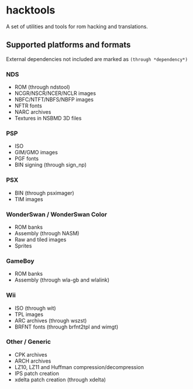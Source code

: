 # hacktools
A set of utilities and tools for rom hacking and translations.

## Supported platforms and formats
External dependencies not included are marked as `(through *dependency*)`
### NDS
- ROM (through ndstool)
- NCGR/NSCR/NCER/NCLR images
- NBFC/NTFT/NBFS/NBFP images
- NFTR fonts
- NARC archives
- Textures in NSBMD 3D files
### PSP
- ISO
- GIM/GMO images
- PGF fonts
- BIN signing (through sign_np)
### PSX
- BIN (through psximager)
- TIM images
### WonderSwan / WonderSwan Color
- ROM banks
- Assembly (through NASM)
- Raw and tiled images
- Sprites
### GameBoy
- ROM banks
- Assembly (through wla-gb and wlalink)
### Wii
- ISO (through wit)
- TPL images
- ARC archives (through wszst)
- BRFNT fonts (through brfnt2tpl and wimgt)
### Other / Generic
- CPK archives
- ARCH archives
- LZ10, LZ11 and Huffman compression/decompression
- IPS patch creation
- xdelta patch creation (through xdelta)
